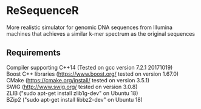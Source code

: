 # ReSequenceR
More realistic simulator for genomic DNA sequences from Illumina machines that achieves a similar k-mer spectrum as the original sequences

## Requirements
Compiler supporting C++14 (Tested on gcc version 7.2.1 20171019)\
Boost C++ libraries (https://www.boost.org/ tested on version 1.67.0)\
CMake (https://cmake.org/install/ tested on version 3.5.1)\
SWIG (http://www.swig.org/ tested on version 3.0.8)\
ZLIB ("sudo apt-get install zlib1g-dev" on Ubuntu 18)\
BZip2 ("sudo apt-get install libbz2-dev" on Ubuntu 18)
